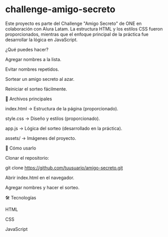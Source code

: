# challenge-amigo-secreto

Este proyecto es parte del Challenge "Amigo Secreto" de ONE en colaboración con Alura Latam. La estructura HTML y los estilos CSS fueron proporcionados, mientras que el enfoque principal de la práctica fue desarrollar la lógica en JavaScript.

¿Qué puedes hacer?

Agregar nombres a la lista.

Evitar nombres repetidos.

Sortear un amigo secreto al azar.

Reiniciar el sorteo fácilmente.



📂 Archivos principales

index.html → Estructura de la página (proporcionado).

style.css → Diseño y estilos (proporcionado).

app.js → Lógica del sorteo (desarrollado en la práctica).

assets/ → Imágenes del proyecto.


🔧 Cómo usarlo

Clonar el repositorio:

git clone https://github.com/tuusuario/amigo-secreto.git

Abrir index.html en el navegador.

Agregar nombres y hacer el sorteo.



🛠 Tecnologías

HTML

CSS

JavaScript
